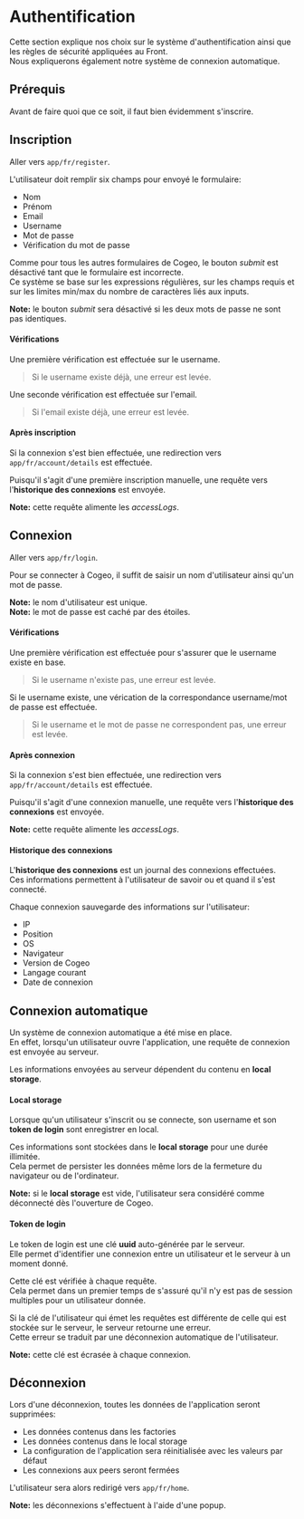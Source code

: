 # Authentification

Cette section explique nos choix sur le système d'authentification ainsi que les règles de sécurité appliquées au Front.  
Nous expliquerons également notre système de connexion automatique.

## Prérequis

Avant de faire quoi que ce soit, il faut bien évidemment s'inscrire.

## Inscription

Aller vers `app/fr/register`.

L'utilisateur doit remplir six champs pour envoyé le formulaire:

- Nom
- Prénom
- Email
- Username
- Mot de passe
- Vérification du mot de passe

Comme pour tous les autres formulaires de Cogeo, le bouton *submit* est désactivé tant que le formulaire est incorrecte.  
Ce système se base sur les expressions régulières, sur les champs requis et sur les limites min/max du nombre de caractères liés aux inputs.

**Note:** le bouton *submit* sera désactivé si les deux mots de passe ne sont pas identiques.

#### Vérifications

Une première vérification est effectuée sur le username.  
> Si le username existe déjà, une erreur est levée.

Une seconde vérification est effectuée sur l'email.  
> Si l'email existe déjà, une erreur est levée.

#### Après inscription

Si la connexion s'est bien effectuée, une redirection vers `app/fr/account/details` est effectuée.

Puisqu'il s'agit d'une première inscription manuelle, une requête vers l'**historique des connexions** est envoyée.  

**Note:** cette requête alimente les *accessLogs*.  

## Connexion

Aller vers `app/fr/login`.

Pour se connecter à Cogeo, il suffit de saisir un nom d'utilisateur ainsi qu'un mot de passe.  

**Note:** le nom d'utilisateur est unique.  
**Note:** le mot de passe est caché par des étoiles.

#### Vérifications

Une première vérification est effectuée pour s'assurer que le username existe en base.  
> Si le username n'existe pas, une erreur est levée.

Si le username existe, une vérication de la correspondance username/mot de passe est effectuée.
> Si le username et le mot de passe ne correspondent pas, une erreur est levée.

#### Après connexion

Si la connexion s'est bien effectuée, une redirection vers `app/fr/account/details` est effectuée.

Puisqu'il s'agit d'une connexion manuelle, une requête vers l'**historique des connexions** est envoyée.  

**Note:** cette requête alimente les *accessLogs*.  

#### Historique des connexions

L'**historique des connexions** est un journal des connexions effectuées.  
Ces informations permettent à l'utilisateur de savoir ou et quand il s'est connecté.

Chaque connexion sauvegarde des informations sur l'utilisateur:

- IP
- Position
- OS
- Navigateur
- Version de Cogeo
- Langage courant
- Date de connexion

## Connexion automatique

Un système de connexion automatique a été mise en place.  
En effet, lorsqu'un utilisateur ouvre l'application, une requête de connexion est envoyée au serveur.

Les informations envoyées au serveur dépendent du contenu en **local storage**.

#### Local storage

Lorsque qu'un utilisateur s'inscrit ou se connecte, son username et son **token de login** sont enregistrer en local.

Ces informations sont stockées dans le **local storage** pour une durée illimitée.  
Cela permet de persister les données même lors de la fermeture du navigateur ou de l'ordinateur.

**Note:** si le **local storage** est vide, l'utilisateur sera considéré comme déconnecté dès l'ouverture de Cogeo.

#### Token de login

Le token de login est une clé **uuid** auto-générée par le serveur.  
Elle permet d'identifier une connexion entre un utilisateur et le serveur à un moment donné.

Cette clé est vérifiée à chaque requête.  
Cela permet dans un premier temps de s'assuré qu'il n'y est pas de session multiples pour un utilisateur donnée.   

Si la clé de l'utilisateur qui émet les requêtes est différente de celle qui est stockée sur le serveur, le serveur retourne une erreur.  
Cette erreur se traduit par une déconnexion automatique de l'utilisateur.

**Note:** cette clé est écrasée à chaque connexion.

## Déconnexion

Lors d'une déconnexion, toutes les données de l'application seront supprimées:

- Les données contenus dans les factories
- Les données contenus dans le local storage
- La configuration de l'application sera réinitialisée avec les valeurs par défaut
- Les connexions aux peers seront fermées

L'utilisateur sera alors redirigé vers `app/fr/home`.

**Note:** les déconnexions s'effectuent à l'aide d'une popup.  


